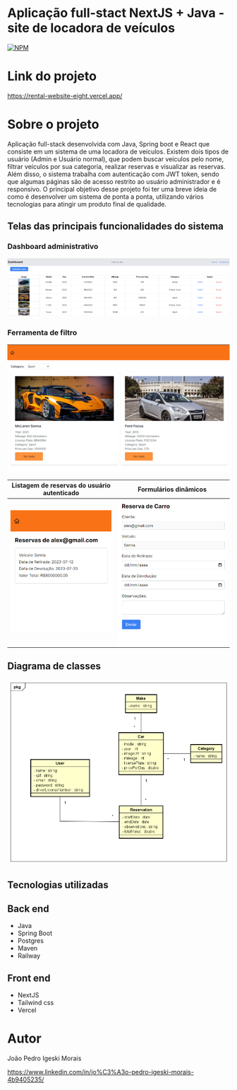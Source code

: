 # Aplicação full-stact NextJS + Java - site de locadora de veículos
[![NPM](https://img.shields.io/npm/l/react)](https://github.com/jpedro1711/rental-website/blob/main/LICENSE) 

# Link do projeto
https://rental-website-eight.vercel.app/

# Sobre o projeto

Aplicação full-stack desenvolvida com Java, Spring boot e React que consiste em um sistema de uma locadora de veículos. Existem dois tipos de usuário (Admin e Usuário normal), que podem buscar veículos pelo nome, filtrar veículos por sua categoria, realizar reservas e visualizar as reservas. Além disso, o sistema trabalha com autenticação com JWT token, sendo que algumas páginas são de acesso restrito ao usuário administrador e é responsivo. O principal objetivo desse projeto foi ter uma breve ideia de como é desenvolver um sistema de ponta a ponta, utilizando vários tecnologias para atingir um produto final de qualidade.

## Telas das principais funcionalidades do sistema

### Dashboard administrativo
![Dashboard administrativo](https://github.com/jpedro1711/rental-website/blob/main/assets/admin_dashboard.png)

### Ferramenta de filtro
![Ferramenta de filtro](https://github.com/jpedro1711/rental-website/blob/main/assets/filtro.png)

| Listagem de reservas do usuário autenticado | Formulários dinâmicos |
|--------------------------------------------|-----------------------|
| ![Listagem de reservas](https://github.com/jpedro1711/rental-website/blob/main/assets/listagem_de_reservas.png) | ![Formulários dinâmicos](https://github.com/jpedro1711/rental-website/blob/main/assets/reserva_formulario.png) |

## Diagrama de classes 
![Diagrama de classes](https://raw.githubusercontent.com/jpedro1711/rental-website/main/assets/Class%20Diagram0.png)

## Tecnologias utilizadas
## Back end
- Java
- Spring Boot
- Postgres
- Maven
- Railway

## Front end
- NextJS
- Tailwind css
- Vercel

# Autor

João Pedro Igeski Morais

https://www.linkedin.com/in/jo%C3%A3o-pedro-igeski-morais-4b9405235/


